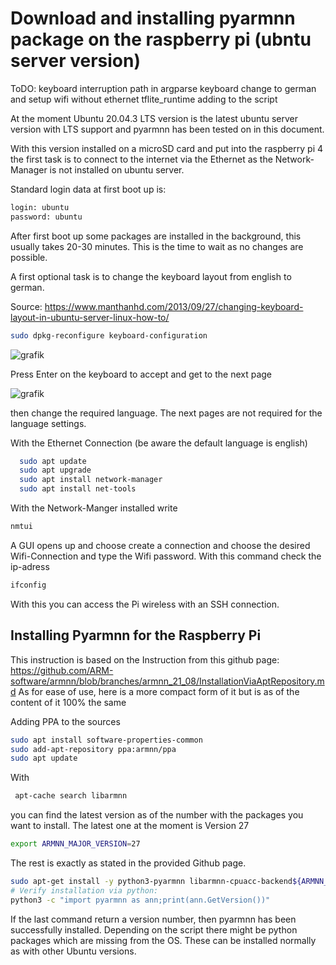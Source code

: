 # Download and installing pyarmnn package on the raspberry pi (ubntu server version)

ToDO: 
keyboard interruption
path in argparse
keyboard change to german
and setup wifi without ethernet
tflite_runtime adding to the script

At the moment Ubuntu 20.04.3 LTS version is the latest ubuntu server version with LTS support and pyarmnn has been tested on in this document. 

With this version installed on a microSD card and put into the raspberry pi 4 the first task is to connect to the internet via the Ethernet as the Network-Manager is not installed on ubuntu server.

Standard login data at first boot up is: 
```bash
login: ubuntu
password: ubuntu
```

After first boot up some packages are installed in the background, this usually takes 20-30 minutes. This is the time to wait as no changes are possible.

A first optional task is to change the keyboard layout from english to german.

Source: https://www.manthanhd.com/2013/09/27/changing-keyboard-layout-in-ubuntu-server-linux-how-to/

```bash
sudo dpkg-reconfigure keyboard-configuration
```

![grafik](https://user-images.githubusercontent.com/31360730/151374375-cc478d24-8082-46b0-a49b-714310037b4b.png)

Press Enter on the keyboard to accept and get to the next page

![grafik](https://user-images.githubusercontent.com/31360730/151375061-47135d9d-0fac-4f9b-9107-3ec84a362d04.png)

then change the required language. The next pages are not required for the language settings.






With the Ethernet Connection (be aware the default language is english) 
```bash
  sudo apt update
  sudo apt upgrade
  sudo apt install network-manager
  sudo apt install net-tools
```

With the Network-Manger installed write
```bash
nmtui
```

A GUI opens up and choose create a connection and choose the desired Wifi-Connection and type the Wifi password. With this command check the ip-adress
```bash
ifconfig
```

With this you can access the Pi wireless with an SSH connection.

## Installing Pyarmnn for the Raspberry Pi 
This instruction is based on the Instruction from this github page: https://github.com/ARM-software/armnn/blob/branches/armnn_21_08/InstallationViaAptRepository.md
As for ease of use, here is a more compact form of it but is as of the content of it 100% the same

Adding PPA to the sources

```bash
sudo apt install software-properties-common
sudo add-apt-repository ppa:armnn/ppa
sudo apt update
```

With 
```bash
 apt-cache search libarmnn
 ```
 
 you can find the latest version as of the number with the packages you want to install. The latest one at the moment is Version 27
 
 ```bash
 export ARMNN_MAJOR_VERSION=27
 ```
 
 The rest is exactly as stated in the provided Github page.
 
  ```bash
sudo apt-get install -y python3-pyarmnn libarmnn-cpuacc-backend${ARMNN_MAJOR_VERSION} libarmnn-gpuacc-backend${ARMNN_MAJOR_VERSION} libarmnn-cpuref-backend${ARMNN_MAJOR_VERSION}
# Verify installation via python:
python3 -c "import pyarmnn as ann;print(ann.GetVersion())" 
 ```
 
If the last command return a version number, then pyarmnn has been successfully installed.
Depending on the script there might be python packages which are missing from the OS. These can be installed normally as with other Ubuntu versions.
